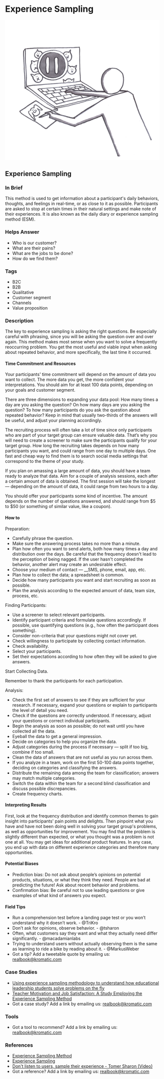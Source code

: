 # Experience Sampling

![](../.gitbook/assets/illustration-experience-sampling-real-startup-book.png)

## Experience Sampling

### In Brief

This method is used to get information about a participant's daily behaviors, thoughts, and feelings in real-time, or as close to it as possible. Participants are asked to stop at certain times in their natural settings and make note of their experiences. It is also known as the daily diary or experience sampling method \(ESM\).

### Helps Answer

* Who is our customer?
* What are their pains?
* What are the jobs to be done?
* How do we find them?

### Tags

* B2C
* B2B
* Qualitative
* Customer segment
* Channels
* Value proposition

### Description

The key to experience sampling is asking the right questions. Be especially careful with phrasing, since you will be asking the question over and over again. This method makes most sense when you want to solve a frequently reoccurring problem. You get the most useful and viable input when asking about repeated behavior, and more specifically, the last time it occurred.

#### Time Commitment and Resources

Your participants' time commitment will depend on the amount of data you want to collect. The more data you get, the more confident your interpretations. You should aim for at least 100 data points, depending on your goals and customer segment. 

There are three dimensions to expanding your data pool: How many times a day are you asking the question? On how many days are you asking the question? To how many participants do you ask the question about repeated behavior? Keep in mind that usually two-thirds of the answers will be useful, and adjust your planning accordingly.

The recruiting process will often take a lot of time since only participants who are part of your target group can ensure valuable data. That’s why you will need to create a screener to make sure the participants qualify for your target group. How long the recruiting takes depends on how many participants you want, and could range from one day to multiple days. One fast and cheap way to find them is to search social media settings that correspond to the theme of your study.

If you plan on amassing a large amount of data, you should have a team ready to analyze that data. Aim for a couple of analysis sessions, each after a certain amount of data is obtained. The first session will take the longest — depending on the amount of data, it could range from two hours to a day.

You should offer your participants some kind of incentive. The amount depends on the number of questions answered, and should range from $5 to $50 \(or something of similar value, like a coupon\).

#### How to

Preparation:

* Carefully phrase the question.
* Make sure the answering process takes no more than a minute.
* Plan how often you want to send alerts, both how many times a day and distribution over the days. Be careful that the frequency doesn't lead to the perception of being nagged. If the user hasn't completed the behavior, another alert may create an undesirable effect.
* Choose your medium of contact — __SMS, phone, email, app, etc.
* Plan how to collect the data; a spreadsheet is common.
* Decide how many participants you want and start recruiting as soon as possible.
* Plan the analysis according to the expected amount of data, team size, process, etc.

Finding Participants:

* Use a screener to select relevant participants.
* Identify participant criteria and formulate questions accordingly. If possible, use quantifying questions \(e.g., how often the participant does something\).
* Consider non-criteria that your questions might not cover yet.
* Check willingness to participate by collecting contact information.
* Check availability. 
* Select your participants.
* Set their expectations according to how often they will be asked to give answers.

Start Collecting Data.

Remember to thank the participants for each participation.

Analysis:

* Check the first set of answers to see if they are sufficient for your research. If necessary, expand your questions or explain to participants the level of detail you need.
* Check if the questions are correctly understood. If necessary, adjust your questions or correct individual participants.
* Begin the analysis as soon as possible; do not wait until you have collected all the data.
* Eyeball the data to get a general impression.
* Decide on categories to help you organize the data. 
* Adjust categories during the process if necessary — split if too big, combine if too small.
* Clean the data of answers that are not useful as you run across them.
* If you analyze in a team, work on the first 50-100 data points together, deciding on categories and classifying the answers.
* Distribute the remaining data among the team for classification; answers may match multiple categories.
* Switch the data within the team for a second blind classification and discuss possible discrepancies.
* Create frequency charts.

#### Interpreting Results

First, look at the frequency distribution and identify common themes to gain insight into participants' pain points and delights. Then pinpoint what you have and have not been doing well in solving your target group's problems, as well as opportunities for improvement. You may find that the problem is slightly different than expected, or what you thought was a problem is not one at all. You may get ideas for additional product features. In any case, you end up with data on different experience categories and therefore many opportunities.

#### Potential Biases

* Prediction bias: Do not ask about people’s opinions on potential products, situations, or what they think they need. People are bad at predicting the future! Ask about recent behavior and problems.
* Confirmation bias: Be careful not to use leading questions or give examples of what kind of answers you expect.

#### Field Tips

* Run a comprehension test before a landing page test or you won’t understand why it doesn’t work. - @TriKro
* Don’t ask for opinions, observe behavior. - @tsharon
* Often, what customers say they want and what they actually need differ significantly. - @macadamianlabs
* Trying to understand users without actually observing them is the same as learning to ride a bike by reading about it. - @MarkusWeber
* Got a tip? Add a tweetable quote by emailing us: [realbook@kromatic.com](mailto:realbook@kromatic.com)

### Case Studies

* [Using experience sampling methodology to understand how educational leadership students solve problems on the fly](http://www.emeraldinsight.com/doi/abs/10.1108/JEA-12-2012-0135)
* [Teacher Motivation and Job Satisfaction: A Study Employing the Experience Sampling Method](http://www.hcs.harvard.edu/~jus/0303/bishay.pdf)
* Got a case study? Add a link by emailing us: [realbook@kromatic.com](mailto:realbook@kromatic.com)

### Tools

* Got a tool to recommend? Add a link by emailing us: [realbook@kromatic.com](mailto:realbook@kromatic.com)

### References

* [Experience Sampling Method](https://en.wikipedia.org/wiki/Experience_sampling_method)
* [Experience Sampling](http://edutechwiki.unige.ch/en/Experience_sampling)
* [Don't listen to users, sample their experience - Tomer Sharon \(Video\)](https://www.youtube.com/watch?v=gq7ZfeQSBzY)
* Got a reference? Add a link by emailing us: [realbook@kromatic.com](mailto:realbook@kromatic.com)

